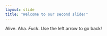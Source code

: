 ```yaml
---
layout: slide
title: "Welcome to our second slide!"
---
```

Alive. Aha. _Fuck_.
Use the left arrow to go back!

